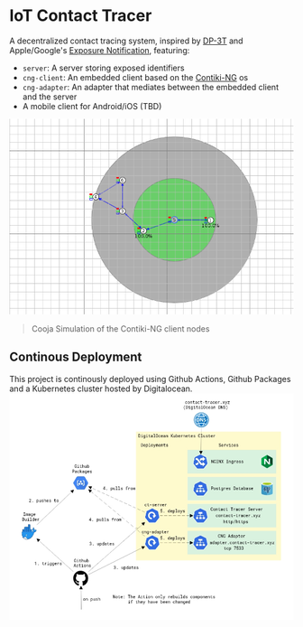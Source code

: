 # IoT Contact Tracer
A decentralized contact tracing system, inspired by [DP-3T](https://github.com/DP-3T/documents) and Apple/Google's [Exposure Notification](https://en.wikipedia.org/wiki/Exposure_Notification), featuring:

* `server`: A server storing exposed identifiers
* `cng-client`: An embedded client based on the [Contiki-NG](https://github.com/contiki-ng/contiki-ng) os
* `cng-adapter`: An adapter that mediates between the embedded client and the server
* A mobile client for Android/iOS (TBD)

![Simulation](cooja-simulation.png)
> Cooja Simulation of the Contiki-NG client nodes

## Continous Deployment
This project is continously deployed using Github Actions, Github Packages and a Kubernetes cluster hosted by Digitalocean.
![k8s-cd-setup](k8s-cd-setup.png)
